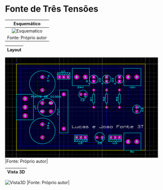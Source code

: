 ﻿# Fonte de Três Tensões
|Esquemático|
|:---------:|
|![Esquematico](https://github.com/lucasfranciscodasilva/blob/main/esquematico.PNG)|
|Fonte: Próprio autor|

|Layout|
|:---------:|
![Layout](https://github.com/lucasfranciscodasilva/fonte3t/blob/main/layout.PNG)
|Fonte: Próprio autor|

|Vista 3D|
|:---------:|
![Vista3D](https://github.com/lucasfranciscodasilva/fonte3t/blob/main/vista3D.PNG)
|Fonte: Próprio autor|